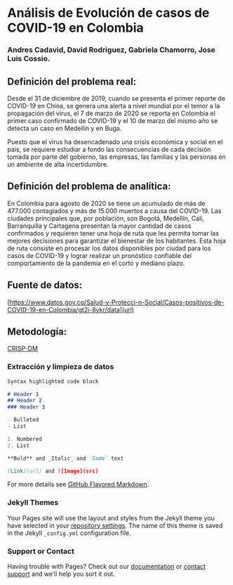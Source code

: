 # Análisis de Evolución de casos de COVID-19 en Colombia
### Andres Cadavid, David Rodriguez, Gabriela Chamorro, Jose Luis Cossio.

## Definición del problema real:
Desde el 31 de diciembre de 2019, cuando se presenta el primer reporte de COVID-19 en China, se genera una alerta a nivel mundial por el temor a la propagación del virus, el 7 de marzo de 2020 se reporta en Colombia el primer caso confirmado de COVID-19 y el 10 de marzo del mismo año se detecta un caso en Medellín y en Buga. 

Puesto que el virus ha desencadenado una crisis económica y social en el país, se requiere estudiar a fondo las consecuencias de cada decisión tomada por parte del gobierno, las empresas, las familias y las personas en un ambiente de alta incertidumbre.

## Definición del problema de analítica:
En Colombia para agosto de 2020 se tiene un acumulado de más de 477.000 contagiados y más de 15.000 muertos a causa del COVID-19. Las ciudades principales que, por población, son Bogotá, Medellín, Cali, Barranquilla y Cartagena presentan la mayor cantidad de casos confirmados y requieren tener una hoja de ruta que les permita tomar las mejores decisiones para garantizar el bienestar de los habitantes. Esta hoja de ruta consiste en procesar los datos disponibles por ciudad para los casos de COVID-19 y lograr realizar un pronóstico confiable del comportamiento de la pandemia en el corto y mediano plazo.

## Fuente de datos:
[https://www.datos.gov.co/Salud-y-Protecci-n-Social/Casos-positivos-de-COVID-19-en-Colombia/gt2j-8ykr/data](url)

## Metodología:
[CRISP-DM](https://www.researchgate.net/profile/Ahmad_Nadali/publication/261109414/figure/fig1/AS:668916527423490@1536493536268/Phases-of-the-CRISP-DM-Process-Model-22.png)

### Extracción y limpieza de datos

```markdown
Syntax highlighted code block

# Header 1
## Header 2
### Header 3

- Bulleted
- List

1. Numbered
2. List

**Bold** and _Italic_ and `Code` text

[Link](url) and ![Image](src)
```

For more details see [GitHub Flavored Markdown](https://guides.github.com/features/mastering-markdown/).

### Jekyll Themes

Your Pages site will use the layout and styles from the Jekyll theme you have selected in your [repository settings](https://github.com/Gabriela737/COVID19_Analysis.io/settings). The name of this theme is saved in the Jekyll `_config.yml` configuration file.

### Support or Contact

Having trouble with Pages? Check out our [documentation](https://docs.github.com/categories/github-pages-basics/) or [contact support](https://github.com/contact) and we’ll help you sort it out.
